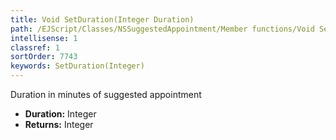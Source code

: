 ```yaml
---
title: Void SetDuration(Integer Duration)
path: /EJScript/Classes/NSSuggestedAppointment/Member functions/Void SetDuration(Integer p_0)
intellisense: 1
classref: 1
sortOrder: 7743
keywords: SetDuration(Integer)
---
```



Duration in minutes of suggested appointment



* **Duration:** Integer
* **Returns:** Integer



